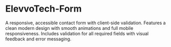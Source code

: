 # ElevvoTech-Form
A responsive, accessible contact form with client-side validation. Features a clean modern design with smooth animations and full mobile responsiveness. Includes validation for all required fields with visual feedback and error messaging.
